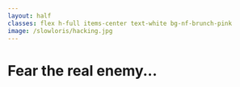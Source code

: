 ```yaml
---
layout: half
classes: flex h-full items-center text-white bg-nf-brunch-pink
image: /slowloris/hacking.jpg
---
```


<h1 class="big-title big-title__white">Fear the real enemy...</h1>

